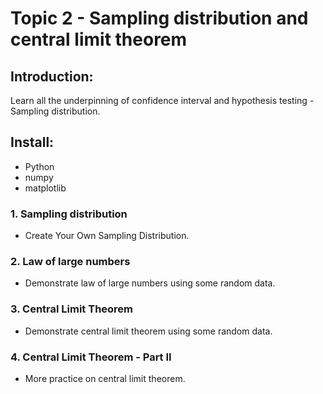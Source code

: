 # Topic 2 - Sampling distribution and central limit theorem

## Introduction:
Learn all the underpinning of confidence interval and hypothesis testing - Sampling
distribution.

## Install:

- Python
- numpy
- matplotlib

### 1. Sampling distribution

- Create Your Own Sampling Distribution.

### 2. Law of large numbers

- Demonstrate law of large numbers using some random data.

### 3. Central Limit Theorem

- Demonstrate central limit theorem using some random data.

### 4. Central Limit Theorem - Part II

- More practice on central limit theorem.
